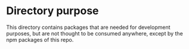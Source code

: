 # Directory purpose

This directory contains packages that are needed for development purposes, but are not thought to be consumed anywhere,
except by the npm packages of this repo.
